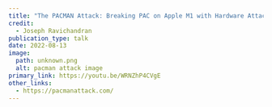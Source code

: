 ```yaml
---
title: "The PACMAN Attack: Breaking PAC on Apple M1 with Hardware Attacks"
credit:
  - Joseph Ravichandran
publication_type: talk
date: 2022-08-13
image:
  path: unknown.png
  alt: pacman attack image
primary_link: https://youtu.be/WRNZhP4CVgE
other_links:
  - https://pacmanattack.com/
---
```


